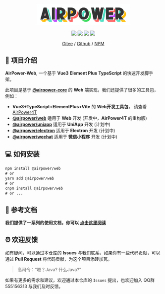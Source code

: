 <p align="center">
  <img width="300" src="./docs/airpower-bg.svg"/>
</p>

<p align="center">
  <img src="https://svg.hamm.cn?key=Lang&value=TypeScript&bg=green"/>
  <img src="https://svg.hamm.cn?key=Build&value=Vite"/>
  <img src="https://svg.hamm.cn?key=Base&value=Vue3"/>
  <img src="https://svg.hamm.cn?key=UI&value=Element Plus"/>
</p>

<p align="center">
<a href="https://gitee.com/air-power/AirPower-Web">Gitee</a> / <a href="https://github.com/AirPowerTeam/AirPower-Web">Github</a> / <a href="https://www.npmjs.com/package/@airpower/web">NPM</a>
</p>

## 🎉 项目介绍

**AirPower-Web**, 一个基于 **Vue3** **Element Plus** **TypeScript** 的快速开发脚手架。

此项目是基于 **[@airpower-core](https://github.com/AirPowerTeam/AirPower-Core)** 的 **Web** 端实现，我们还提供了很多的工具包，例如：

- **Vue3+TypeScript+ElementPlus+Vite** 的 **Web开发工具包**，
  请查看 [AirPower4T](https://github.com/AirPowerTeam/AirPower4T)
- **[@airpower/web](https://www.npmjs.com/package/@airpower/web)** 适用于 **Web** 开发 (开发中，**AirPower4T** 的重构版)
- **[@airpower/uniapp](https://www.npmjs.com/package/@airpower/uniapp)** 适用于 **UniApp** 开发 (计划中)
- **[@airpower/electron](https://www.npmjs.com/package/@airpower/electron)** 适用于 **Electron** 开发 (计划中)
- **[@airpower/wechat](https://www.npmjs.com/package/@airpower/wechat)** 适用于 **微信小程序** 开发 (计划中)

## 💻 如何安装

```shell
npm install @airpower/web
# or
yarn add @airpower/web
# or
cnpm install @airpower/web
# or ...
```

## 📖 参考文档

**我们提供了一系列的使用文档，你可以 [点击这里阅读](docs/README.md)**

## ⏰ 欢迎反馈

如有疑问，可以通过本仓库的 **Issues** 与我们联系，如果你有一些代码贡献，可以通过 **Pull Request** 将代码贡献，为这个项目添砖加瓦。

> 高司令：“嗯？Java? 什么Java?”

如果有更多的需求和建议，欢迎通过本仓库的 `Issues` 提出，也欢迎加入 QQ群 555156313 与我们及时反馈。
